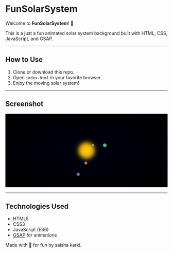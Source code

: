 # FunSolarSystem

Welcome to **FunSolarSystem**! 🚀

This is a just a fun animated solar system background built with HTML, CSS, JavaScript, and GSAP.  

---

## How to Use

1. Clone or download this repo.  
2. Open `index.html` in your favorite browser.  
3. Enjoy the moving solar system!

---

## Screenshot

![FunSolarSystem Screenshot](./screenshot.png)  

---

## Technologies Used

- HTML5  
- CSS3  
- JavaScript (ES6)  
- [GSAP](https://greensock.com/gsap/) for animations  


Made with 🌟 for fun by saisha karki.
